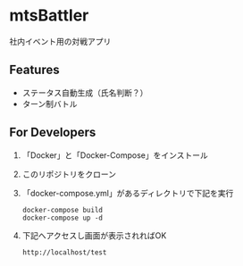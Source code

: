 # mtsBattler

社内イベント用の対戦アプリ

## Features

* ステータス自動生成（氏名判断？）
* ターン制バトル

## For Developers

1. 「Docker」と「Docker-Compose」をインストール

2. このリポジトリをクローン

3. 「docker-compose.yml」があるディレクトリで下記を実行

   ```
   docker-compose build
   docker-compose up -d
   ```

4. 下記へアクセスし画面が表示されればOK

   ```
   http://localhost/test
   ```

